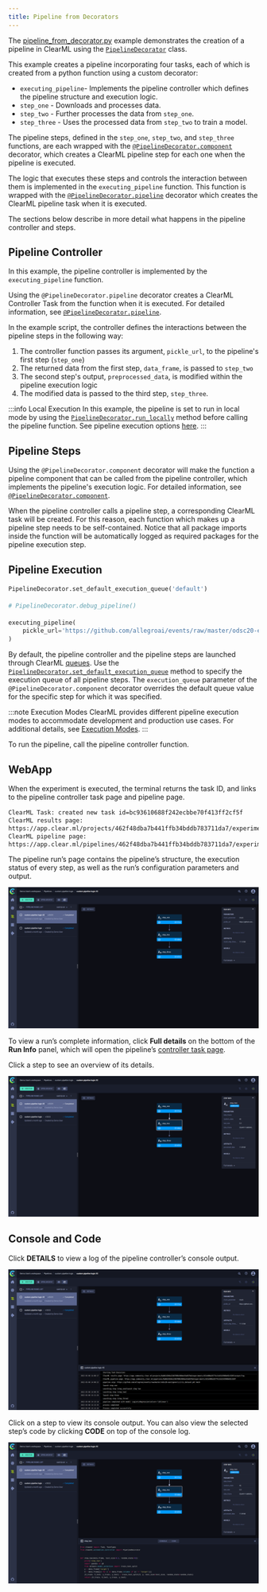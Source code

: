 ```yaml
---
title: Pipeline from Decorators
---
```


The [pipeline_from_decorator.py](https://github.com/allegroai/clearml/blob/master/examples/pipeline/pipeline_from_decorator.py) 
example demonstrates the creation of a pipeline in ClearML using the [`PipelineDecorator`](../../references/sdk/automation_controller_pipelinecontroller.md#class-automationcontrollerpipelinedecorator)
class. 

This example creates a pipeline incorporating four tasks, each of which is created from a python function using a custom decorator:
* `executing_pipeline`- Implements the pipeline controller which defines the pipeline structure and execution logic.
* `step_one` - Downloads and processes data.
* `step_two` - Further processes the data from `step_one`.
* `step_three` - Uses the processed data from `step_two` to train a model.

The pipeline steps, defined in the `step_one`, `step_two`, and `step_three` functions, are each wrapped with the 
[`@PipelineDecorator.component`](../../references/sdk/automation_controller_pipelinecontroller.md#pipelinedecoratorcomponent) 
decorator, which creates a ClearML pipeline step for each one when the pipeline is executed.

The logic that executes these steps and controls the interaction between them is implemented in the `executing_pipeline` 
function. This function is wrapped with the [`@PipelineDecorator.pipeline`](../../references/sdk/automation_controller_pipelinecontroller.md#pipelinedecoratorpipeline) 
decorator which creates the ClearML pipeline task when it is executed.

The sections below describe in more detail what happens in the pipeline controller and steps.

## Pipeline Controller

In this example, the pipeline controller is implemented by the `executing_pipeline` function.

Using the `@PipelineDecorator.pipeline` decorator creates a ClearML Controller Task from the function when it is executed. 
For detailed information, see [`@PipelineDecorator.pipeline`](../../references/sdk/automation_controller_pipelinecontroller.md#pipelinedecoratorpipeline). 

In the example script, the controller defines the interactions between the pipeline steps in the following way:
1. The controller function passes its argument, `pickle_url`, to the pipeline's first step (`step_one`)
1. The returned data from the first step, `data_frame`, is passed to `step_two`
1. The second step's output, `preprocessed_data`, is modified within the pipeline execution logic 
1. The modified data is passed to the third step, `step_three`.

:::info Local Execution
In this example, the pipeline is set to run in local mode by using 
the <span class="link-code"><a href="../../references/sdk/automation_controller_pipelinecontroller.md#pipelinedecoratorrun_locally"><code>PipelineDecorator.run_locally</code></a></span>
method before calling the pipeline function. See pipeline execution options [here](../../pipelines/pipelines_sdk_function_decorators.md#running-the-pipeline). 
:::

## Pipeline Steps 
Using the `@PipelineDecorator.component` decorator will make the function a pipeline component that can be called from the 
pipeline controller, which implements the pipeline's execution logic. For detailed information, see [`@PipelineDecorator.component`](../../references/sdk/automation_controller_pipelinecontroller.md#pipelinedecoratorcomponent). 

When the pipeline controller calls a pipeline step, a corresponding ClearML task will be created. For this reason, each 
function which makes up a pipeline step needs to be self-contained. Notice that all package imports inside the function 
will be automatically logged as required packages for the pipeline execution step.

## Pipeline Execution

```python
PipelineDecorator.set_default_execution_queue('default')

# PipelineDecorator.debug_pipeline()

executing_pipeline(
    pickle_url='https://github.com/allegroai/events/raw/master/odsc20-east/generic/iris_dataset.pkl',
)
```

By default, the pipeline controller and the pipeline steps are launched through ClearML [queues](../../fundamentals/agents_and_queues.md#what-is-a-queue). 
Use the [`PipelineDecorator.set_default_execution_queue`](../../references/sdk/automation_controller_pipelinecontroller.md#pipelinedecoratorset_default_execution_queue)
method to specify the execution queue of all pipeline steps. The `execution_queue` parameter of the `@PipelineDecorator.component` 
decorator overrides the default queue value for the specific step for which it was specified.

:::note Execution Modes
ClearML provides different pipeline execution modes to accommodate development and production use cases. For additional 
details, see [Execution Modes](../../pipelines/pipelines.md#running-your-pipelines).
:::

To run the pipeline, call the pipeline controller function.

## WebApp

When the experiment is executed, the terminal returns the task ID, and links to the pipeline controller task page and pipeline page. 

```
ClearML Task: created new task id=bc93610688f242ecbbe70f413ff2cf5f
ClearML results page: https://app.clear.ml/projects/462f48dba7b441ffb34bddb783711da7/experiments/bc93610688f242ecbbe70f413ff2cf5f/output/log
ClearML pipeline page: https://app.clear.ml/pipelines/462f48dba7b441ffb34bddb783711da7/experiments/bc93610688f242ecbbe70f413ff2cf5f
```

The pipeline run’s page contains the pipeline’s structure, the execution status of every step, as well as the run’s 
configuration parameters and output.

![Pipeline DAG](../../img/examples_pipeline_from_decorator_DAG.png)

To view a run’s complete information, click **Full details** on the bottom of the **Run Info** panel, which will open the 
pipeline’s [controller task page](../../webapp/webapp_exp_track_visual.md).

Click a step to see an overview of its details.

![Pipeline step info](../../img/examples_pipeline_from_decorator_step_info.png)

## Console and Code

Click **DETAILS** to view a log of the pipeline controller’s console output.   

![Pipeline console](../../img/examples_pipeline_from_decorator_console.png)

Click on a step to view its console output. You can also view the selected step’s code by clicking **CODE**
on top of the console log.

![Pipeline step code](../../img/examples_pipeline_from_decorator_code.png)
